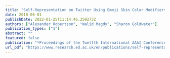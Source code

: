 ```yaml
---
title: "Self-Representation on Twitter Using Emoji Skin Color Modifiers"
date: 2018-06-01
publishDate: 2022-01-25T11:14:46.259273Z
authors: ["Alexander Robertson", "Walid Magdy", "Sharon Goldwater"]
publication_types: ["1"]
abstract: ""
featured: false
publication: "*Proceedings of the Twelfth International AAAI Conference on Web and Social Media (ICWSM 2018)*"
url_pdf: "https://www.research.ed.ac.uk/en/publications/self-representation-on-twitter-using-emoji-skin-color-modifiers"
---
```


